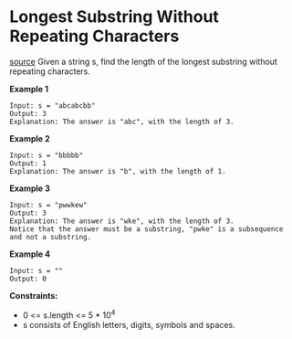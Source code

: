 # Longest Substring Without Repeating Characters
[source](https://leetcode.com/problems/longest-substring-without-repeating-characters/)
Given a string s, find the length of the longest substring without repeating characters.

**Example 1**
```
Input: s = "abcabcbb"
Output: 3
Explanation: The answer is "abc", with the length of 3.
```

**Example 2**
```
Input: s = "bbbbb"
Output: 1
Explanation: The answer is "b", with the length of 1.
```

**Example 3**
```
Input: s = "pwwkew"
Output: 3
Explanation: The answer is "wke", with the length of 3.
Notice that the answer must be a substring, "pwke" is a subsequence and not a substring.
```

**Example 4**
```
Input: s = ""
Output: 0
```
**Constraints:**

-    0 <= s.length <= 5 * 10<sup>4</sup>
-    s consists of English letters, digits, symbols and spaces.
